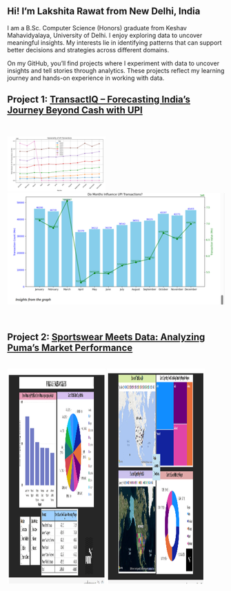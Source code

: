 ## **Hi! I’m Lakshita Rawat from New Delhi, India**

I am a B.Sc. Computer Science (Honors) graduate from Keshav Mahavidyalaya, University of Delhi. I enjoy exploring data to uncover meaningful insights. 
My interests lie in identifying patterns that can support better decisions and strategies across different domains.

On my GitHub, you’ll find projects where I experiment with data to uncover insights and tell stories through analytics. These projects reflect my learning journey and hands-on experience in working with data.
<br>

## Project 1: [TransactIQ – Forecasting India’s Journey Beyond Cash with UPI](https://github.com/lakshita-03/TransactIQ)

<br>

<img src="pic/upi2.png" alt="banner" width="45%"> <img src="pic/upi1.png" alt="banner" widht="45%" height="259">    

<br>

## Project 2: [Sportswear Meets Data: Analyzing Puma’s Market Performance](https://lakshita-03.github.io/PUMA/)

<br>

<img src="pic/p1.png" alt="banner" width="45%" height="500">
<img src="pic/puma2.png" alt="banner" width="45%" height="500">
  

